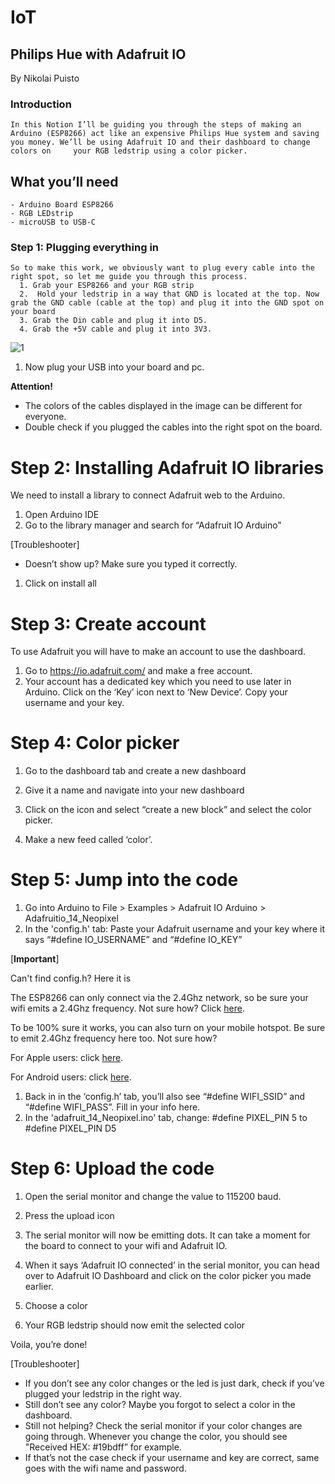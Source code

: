# IoT
## Philips Hue with Adafruit IO

By Nikolai Puisto

  ### Introduction
    In this Notion I’ll be guiding you through the steps of making an Arduino (ESP8266) act like an expensive Philips Hue system and saving you money. We’ll be using Adafruit IO and their dashboard to change colors on     your RGB ledstrip using a color picker.

  ## What you’ll need
    - Arduino Board ESP8266
    - RGB LEDstrip
    - microUSB to USB-C
    
  ### Step 1: Plugging everything in
    So to make this work, we obviously want to plug every cable into the right spot, so let me guide you through this process. 
      1. Grab your ESP8266 and your RGB strip
      2.  Hold your ledstrip in a way that GND is located at the top. Now grab the GND cable (cable at the top) and plug it into the GND spot on your board
      3. Grab the Din cable and plug it into D5.
      4. Grab the +5V cable and plug it into 3V3.   

![1](https://github.com/Nikolai05/IoT/assets/112857741/7a28f084-bdc1-4657-920b-705fcb9d6eb4)

1. Now plug your USB into your board and pc.

**Attention!**

- The colors of the cables displayed in the image can be different for everyone.
- Double check if you plugged the cables into the right spot on the board.

# Step 2: Installing Adafruit IO libraries

We need to install a library to connect Adafruit web to the Arduino.

1. Open Arduino IDE
2. Go to the library manager and search for “Adafruit IO Arduino”


[Troubleshooter]

- Doesn’t show up? Make sure you typed it correctly.

1. Click on install all
    
    

# Step 3: Create account

To use Adafruit you will have to make an account to use the dashboard.

1. Go to https://io.adafruit.com/ and make a free account.
2. Your account has a dedicated key which you need to use later in Arduino. Click on the ‘Key’ icon next to ‘New Device’. Copy your username and your key.


# Step 4: Color picker

1. Go to the dashboard tab and create a new dashboard


1. Give it a name and navigate into your new dashboard
2. Click on the icon and select “create a new block” and select the color picker.

    
3. Make a new feed called ‘color’.

# Step 5: Jump into the code

1. Go into Arduino to File > Examples > Adafruit IO Arduino > Adafruitio_14_Neopixel
2. In the 'config.h' tab: Paste your Adafruit username and your key where it says “#define IO_USERNAME” and “#define IO_KEY”

[**Important**]

Can't find config.h? Here it is


The ESP8266 can only connect via the 2.4Ghz network, so be sure your wifi emits a 2.4Ghz frequency. Not sure how? Click [here](https://getnexx.com/pages/how-to-tell-if-you-have-2-4-ghz-or-5-ghz-wifi-network#:~:text=Open%20your%20networks%20panel%20from,say%202.4GHz%20or%205GHz.). 

To be 100% sure it works, you can also turn on your mobile hotspot. Be sure to emit 2.4Ghz frequency here too. Not sure how?

For Apple users: click [here](https://it-training.apple.com/tutorials/support/sup040).

For Android users: click [here](https://www.cnet.com/tech/mobile/need-to-speed-up-your-phones-wi-fi-hotspot-try-changing-this-one-android-setting/).

1. Back in in the ‘config.h’ tab, you’ll also see “#define WIFI_SSID” and “#define WIFI_PASS”. Fill in your info here.
2. In the 'adafruit_14_Neopixel.ino' tab, change: #define PIXEL_PIN 5 to #define PIXEL_PIN D5

# Step 6: Upload the code

1. Open the serial monitor and change the value to 115200 baud.

    
2. Press the upload icon 

    
3. The serial monitor will now be emitting dots. It can take a moment for the board to connect to your wifi and Adafruit IO.
4. When it says ‘Adafruit IO connected’ in the serial monitor, you can head over to Adafruit IO Dashboard and click on the color picker you made earlier.
5. Choose a color
6. Your RGB ledstrip should now emit the selected color

Voila, you’re done!

[Troubleshooter]

- If you don’t see any color changes or the led is just dark, check if you’ve plugged your ledstrip in the right way.
- Still don’t see any color? Maybe you forgot to select a color in the dashboard.
- Still not helping? Check the serial monitor if your color changes are going through. Whenever you change the color, you should see "Received HEX: #19bdff” for example.
- If that’s not the case check if your username and key are correct, same goes with the wifi name and password.

  
